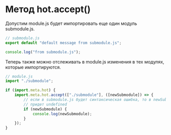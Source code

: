 # Метод hot.accept()

Допустим module.js будет импортировать еще один модуль submodule.js.

```js
// submodule.js
export default "default message from submodule.js";

console.log("from submodule.js");
```

Теперь также можно отслеживать в module.js изменения в тех модулях, которые импортируются.

```js
// module.js
import "./submodule";

if (import.meta.hot) {
	import.meta.hot.accept(["./submodule"], ([newSubmodule]) => {
		// если в submodule.js будет синтаксическая ошибка, то в newSubmodule
		// придет undefined
		if (newSubmodule) {
			console.log(newSubmodule);
		}
	});
}
```

